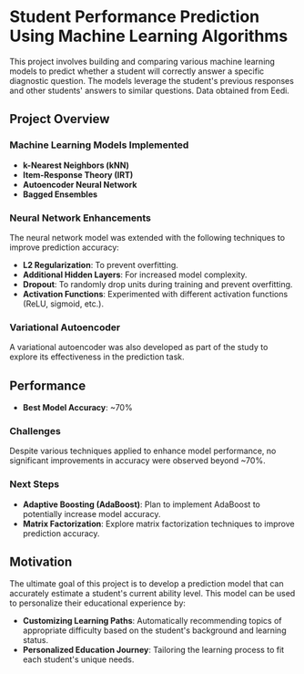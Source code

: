 # Student Performance Prediction Using Machine Learning Algorithms

This project involves building and comparing various machine learning models to predict whether a student will correctly answer a specific diagnostic question. The models leverage the student's previous responses and other students' answers to similar questions. Data obtained from Eedi.

## Project Overview

### Machine Learning Models Implemented

- **k-Nearest Neighbors (kNN)**
- **Item-Response Theory (IRT)**
- **Autoencoder Neural Network**
- **Bagged Ensembles**

### Neural Network Enhancements

The neural network model was extended with the following techniques to improve prediction accuracy:

- **L2 Regularization**: To prevent overfitting.
- **Additional Hidden Layers**: For increased model complexity.
- **Dropout**: To randomly drop units during training and prevent overfitting.
- **Activation Functions**: Experimented with different activation functions (ReLU, sigmoid, etc.).

### Variational Autoencoder

A variational autoencoder was also developed as part of the study to explore its effectiveness in the prediction task.

## Performance

- **Best Model Accuracy**: ~70%
  
### Challenges

Despite various techniques applied to enhance model performance, no significant improvements in accuracy were observed beyond ~70%.

### Next Steps

- **Adaptive Boosting (AdaBoost)**: Plan to implement AdaBoost to potentially increase model accuracy.
- **Matrix Factorization**: Explore matrix factorization techniques to improve prediction accuracy.

## Motivation

The ultimate goal of this project is to develop a prediction model that can accurately estimate a student's current ability level. This model can be used to personalize their educational experience by:

- **Customizing Learning Paths**: Automatically recommending topics of appropriate difficulty based on the student's background and learning status.
- **Personalized Education Journey**: Tailoring the learning process to fit each student's unique needs.

